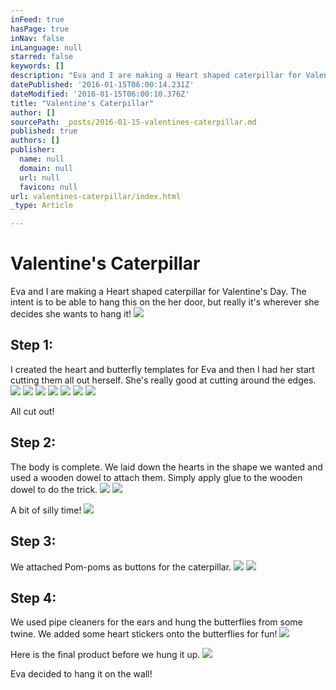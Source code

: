 ```yaml
---
inFeed: true
hasPage: true
inNav: false
inLanguage: null
starred: false
keywords: []
description: "Eva and I are making a Heart shaped caterpillar for Valentine's Day."
datePublished: '2016-01-15T06:00:14.231Z'
dateModified: '2016-01-15T06:00:10.376Z'
title: "Valentine's Caterpillar"
author: []
sourcePath: _posts/2016-01-15-valentines-caterpillar.md
published: true
authors: []
publisher:
  name: null
  domain: null
  url: null
  favicon: null
url: valentines-caterpillar/index.html
_type: Article

---
```

# Valentine's Caterpillar

Eva and I are making a Heart shaped caterpillar for Valentine's Day.  The intent is to be able to hang this on the her door, but really it's wherever she decides she wants to hang it!
![](https://s3-us-west-2.amazonaws.com/the-grid-img/p/708102ae862c82a0b67f76140967084b5b5216f7.jpg)

## Step 1:

I created the heart and butterfly templates for Eva and then I had her start cutting them all out herself.  She's really good at cutting around the edges.
![](https://s3-us-west-2.amazonaws.com/the-grid-img/p/6990111328c30458a47ef5c23ec02a157bc98c1a.jpg)
![](https://s3-us-west-2.amazonaws.com/the-grid-img/p/665501badd2f1aacd3aef1ab9a40afd7c10785e9.jpg)
![](https://s3-us-west-2.amazonaws.com/the-grid-img/p/5e489a3fb60fc9a804db345727737f37a7c2f40d.jpg)
![](https://s3-us-west-2.amazonaws.com/the-grid-img/p/0894f571490c5ece171669188e00048df2710ad7.jpg)
![](https://s3-us-west-2.amazonaws.com/the-grid-img/p/4a47f713568bbbe3dc6b37205fc3d274d2f1388c.jpg)
![](https://s3-us-west-2.amazonaws.com/the-grid-img/p/43bbb0fbfaa01297f1ab21bb58c3aef443795b19.jpg)
![](https://s3-us-west-2.amazonaws.com/the-grid-img/p/c1c08c1e150ddd4ff19b2f9a611d3c0dd5e647ba.jpg)

All cut out!

## Step 2:

The body is complete. We laid down the hearts in the shape we wanted and used a wooden dowel to attach them.  Simply apply glue to the wooden dowel to do the trick.
![](https://s3-us-west-2.amazonaws.com/the-grid-img/p/3ef53eae3fc7b7691ba81ac40aca9385f1352299.jpg)
![](https://s3-us-west-2.amazonaws.com/the-grid-img/p/22cc70ce51b6d0ab30e194611d89e3d0e3dee769.jpg)

A bit of silly time!
![](https://s3-us-west-2.amazonaws.com/the-grid-img/p/9e1cfb319dfd57d44f8d419fe406dcb8242e7f08.jpg)

## Step 3:

We attached Pom-poms as buttons for the caterpillar.
![](https://s3-us-west-2.amazonaws.com/the-grid-img/p/af0e05076933b8a22f42e88d736905fb8d1b2668.jpg)
![](https://s3-us-west-2.amazonaws.com/the-grid-img/p/d15ffbb729cf6f10710d7f72e2109de0516456d9.jpg)

## Step 4:

We used pipe cleaners for the ears and hung the butterflies from some twine. We added some heart stickers onto the butterflies for fun!
![](https://s3-us-west-2.amazonaws.com/the-grid-img/p/558ddb3bfb95fb8a8332b329ed6e2127711fdd07.jpg)

Here is the final product before we hung it up. ![](https://s3-us-west-2.amazonaws.com/the-grid-img/p/22d523a63f078781597b107b26dc0eadf878fc34.jpg)

Eva decided to hang it on the wall!